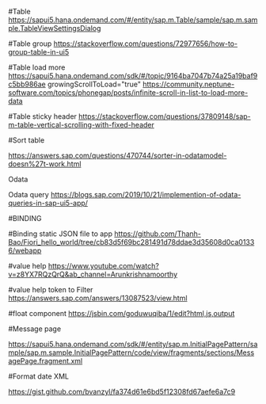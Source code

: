 #Table
https://sapui5.hana.ondemand.com/#/entity/sap.m.Table/sample/sap.m.sample.TableViewSettingsDialog

#Table group
https://stackoverflow.com/questions/72977656/how-to-group-table-in-ui5

#Table load more
https://sapui5.hana.ondemand.com/sdk/#/topic/9164ba7047b74a25a19baf9c5bb986ae
growingScrollToLoad="true"
https://community.neptune-software.com/topics/phonegap/posts/infinite-scroll-in-list-to-load-more-data

#Table sticky header
https://stackoverflow.com/questions/37809148/sap-m-table-vertical-scrolling-with-fixed-header

#Sort table

https://answers.sap.com/questions/470744/sorter-in-odatamodel-doesn%27t-work.html

Odata

Odata query
https://blogs.sap.com/2019/10/21/implemention-of-odata-queries-in-sap-ui5-app/

#BINDING

#Binding static JSON file to app
https://github.com/Thanh-Bao/Fiori_hello_world/tree/cb83d5f69bc281491d78ddae3d35608d0ca01336/webapp

#value help
https://www.youtube.com/watch?v=z8YX7RQzQrQ&ab_channel=Arunkrishnamoorthy

#value help token to Filter
https://answers.sap.com/answers/13087523/view.html

#float component https://jsbin.com/goduwuqiba/1/edit?html,js,output

#Message page

https://sapui5.hana.ondemand.com/sdk/#/entity/sap.m.InitialPagePattern/sample/sap.m.sample.InitialPagePattern/code/view/fragments/sections/MessagePage.fragment.xml

#Format date XML

https://gist.github.com/bvanzyl/fa374d61e6bd5f12308fd67aefe6a7c9
